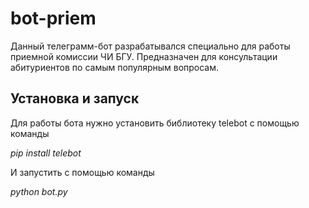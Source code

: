 # bot-priem
Данный телеграмм-бот разрабатывался специально для работы приемной комиссии ЧИ БГУ. Предназначен для консультации абитуриентов по самым популярным вопросам.

## Установка и запуск
Для работы бота нужно установить библиотеку telebot c помощью команды

*pip install telebot*

И запустить с помощью команды 

*python bot.py*




